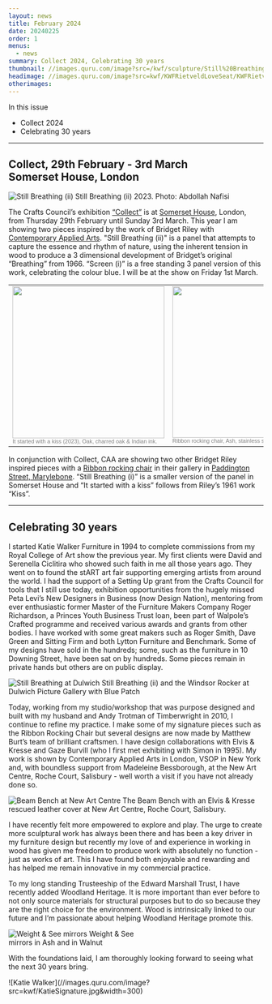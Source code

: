 ```yaml
---
layout: news
title: February 2024
date: 20240225
order: 1
menus:
  - news
summary: Collect 2024, Celebrating 30 years
thumbnail: //images.quru.com/image?src=/kwf/sculpture/Still%20Breathing/StillBreathing(ii)-Person.jpg&left=0.125&top=0.1625&right=0.85313&bottom=0.89063&width=175&height=175
headimage: //images.quru.com/image?src=kwf/KWFRietveldLoveSeat/KWFRietveldLoveSeat.jpg&fill=auto
otherimages:
---
```

In this issue


* Collect 2024
* Celebrating 30 years

* * * * *

## Collect, 29th February - 3rd March<br/>Somerset House, London

<div class="image">
<img class="post-title gallery_image" alt="Still Breathing (ii)" src="//images.quru.com/image?src=/kwf/sculpture/Still%20Breathing/StillBreathing(ii)-Person.jpg&width=342&left=0.125&top=0.1625&right=0.85313&bottom=0.89063" srcset="//images.quru.com/image?src=/kwf/sculpture/Still%20Breathing/StillBreathing(ii)-Person.jpg&width=342&left=0.125&top=0.1625&right=0.85313&bottom=0.89063 360w, //images.quru.com/image?src=/kwf/sculpture/Still%20Breathing/StillBreathing(ii)-Person.jpg&left=0.125&top=0.1625&right=0.85313&bottom=0.89063&width=770 800w,  //images.quru.com/image?src=/kwf/sculpture/Still%20Breathing/StillBreathing(ii)-Person.jpg&&left=0.125&top=0.1625&right=0.85313&bottom=0.89063&width=1440 2x">
<span>Still Breathing (ii) 2023. Photo: Abdollah Nafisi</span>
</div>

The Crafts Council’s exhibition [“Collect”](https://www.craftscouncil.org.uk/collect-fair) is at [Somerset House](https://www.somersethouse.org.uk/whats-on/collect-2024), London, from Thursday 29th February until Sunday 3rd March. This year I am showing two pieces inspired by the work of Bridget Riley with [Contemporary Applied Arts](https://www.caagallery.org.uk/). "Still Breathing (ii)" is a panel that attempts to capture the essence and rhythm of nature, using the inherent tension in wood to produce a 3 dimensional development of Bridget’s original “Breathing” from 1966. “Screen (i)” is a free standing 3 panel version of this work, celebrating the colour blue. I will be at the show on Friday 1st March.

<table border="0" width="100%"><tr>
    <td width="50%" valign="Top" class="image"><img data-file-id="7936978" height="300" width="300" style="border: 0px;margin: 0px;height: auto !important;line-height: 100%;outline: none;padding: 0;text-decoration: none;display: inline;max-width: 580px !important;" src="https://mcusercontent.com/6e46660a0191b66cf05bea135/images/ca20c65d-d0b7-85cc-6bfe-bfd563174f07.jpg">
<br><span style="color:#808080; font-family:verdana,geneva,sans-serif; font-size:11px">It started with a kiss (2023), Oak, charred oak &amp; Indian ink.</span></td>
    <td width="50%" valign="Top" class="image"><a href="https://www.katiewalkerfurniture.com/furniture/ribbonrocker.html" style="color: #000080;font-weight: normal;text-decoration: underline;"><img data-file-id="7936982" height="299" width="300" style="border: 0px;margin: 0px;width: 300px;height: 299px;line-height: 100%;outline: none;padding: 0;text-decoration: none;display: inline;max-width: 580px !important;" src="https://mcusercontent.com/6e46660a0191b66cf05bea135/images/32f3f1cf-4cfe-223e-d52b-ff117a8cf25d.jpg"></a><br><span style="color:#808080; font-family:verdana,geneva,sans-serif; font-size:11px">Ribbon rocking chair, Ash, stainless steel &amp; leather</span></td>
</tr></table>

In conjunction with Collect, CAA are showing two other Bridget Riley inspired pieces with a [Ribbon rocking chair](https://www.katiewalkerfurniture.com/furniture/ribbonrocker.html) in their gallery in [Paddington Street, Marylebone](https://www.google.co.uk/maps/place/Contemporary+Applied+Arts/@51.5208435,-0.1550876,17z/data=!3m1!4b1!4m6!3m5!1s0x487604cb815e79ef:0xcfb46767d9378723!8m2!3d51.5208435!4d-0.1525127!16s%2Fg%2F1vxw7rp7?entry=ttu). “Still Breathing (i)” is a smaller version of the panel in Somerset House and “It started with 
a kiss” follows from Riley’s 1961 work “Kiss”.


* * * * *

## Celebrating 30 years

I started Katie Walker Furniture in 1994 to complete commissions from my Royal College of Art show the previous year. My first clients were David and Serenella Ciclitira who showed such faith in me all those years ago. They went on to found the stART art fair supporting emerging artists from around the world. I had the support of a Setting Up grant from the Crafts Council for tools that I still use today, exhibition opportunities from the hugely missed Peta Levi’s New Designers in Business (now Design Nation), mentoring from ever enthusiastic former Master of the Furniture Makers Company Roger Richardson, a Princes Youth Business Trust loan, been part of Walpole’s Crafted programme and received various awards and grants from other bodies. I have worked with some great makers such as Roger Smith, Dave Green and Sitting Firm and both Lytton Furniture and Benchmark. Some of my designs have sold in the hundreds; some, such as the furniture in 10 Downing Street, have been sat on by hundreds. Some pieces remain in private hands but others are on public display.

<div class="image">
<img class="post-title gallery_image" alt="Still Breathing at Dulwich" src="//images.quru.com/image?src=/kwf/outthere/Windsor+rocker+%26+Still+Breating+at+Dulwich+2023.jpg&width=342" srcset="//images.quru.com/image?src=/kwf/outthere/Windsor+rocker+%26+Still+Breating+at+Dulwich+2023.jpg&width=342 360w, //images.quru.com/image?src=/kwf/outthere/Windsor+rocker+%26+Still+Breating+at+Dulwich+2023.jpg&width=770 800w,  //images.quru.com/image?src=/kwf/outthere/Windsor+rocker+%26+Still+Breating+at+Dulwich+2023.jpg&width=1440 2x">
<span>Still Breathing (ii) and the Windsor Rocker at Dulwich Picture Gallery with Blue Patch</span>
</div>

Today, working from my studio/workshop that was purpose designed and built with my husband and Andy Trotman of Timberwright in 2010, I continue to refine my practice. I make some of my signature pieces such as the Ribbon Rocking Chair but several designs are now made by Matthew Burt’s team of brilliant craftsmen. I have design collaborations with Elvis & Kresse and Gaze Burvill (who I first met exhibiting with Simon in 1995). My work is shown by Contemporary Applied Arts in London, VSOP in New York and, with boundless support from Madeleine Bessborough, at the New Art Centre, Roche Court, Salisbury - well worth a visit if you have not already done so.

<div class="image">
<img class="post-title gallery_image" alt="Beam Bench at New Art Centre" src="//images.quru.com/image?src=/kwf/outthere/BeamBenchNewArtCentre2020.jpg&width=342" srcset="//images.quru.com/image?src=/kwf/outthere/BeamBenchNewArtCentre2020.jpg&width=342 360w, //images.quru.com/image?src=/kwf/outthere/BeamBenchNewArtCentre2020.jpg&width=770 800w,  //images.quru.com/image?src=/kwf/outthere/BeamBenchNewArtCentre2020.jpg&width=1440 2x">
<span>The Beam Bench with an Elvis & Kresse rescued leather cover at New Art Centre, Roche Court, Salisbury.</span>
</div>

I have recently felt more empowered to explore and play. The urge to create more sculptural work has always been there and has been a key driver in my furniture design but recently my love of and experience in working in wood has given me freedom to produce work with absolutely no function - just as works of art. This I have found both enjoyable and rewarding and has helped me remain innovative in my commercial practice.

To my long standing Trusteeship of the Edward Marshall Trust, I have recently added Woodland Heritage. It is more important than ever before to not only source materials for structural purposes but to do so because they are the right choice for the environment. Wood is intrinsically linked to our future and I’m passionate about helping Woodland Heritage promote this.

<div class="image" style="width: 50%;">
<img class="post-title gallery_image" alt="Weight & See mirrors" src="//images.quru.com/image?src=/kwf/WeightAndSeeMirror/Weight%26See350/KWF+Weight+and+See+Pair.jpg&width=342" srcset="//images.quru.com/image?src=/kwf/WeightAndSeeMirror/Weight%26See350/KWF+Weight+and+See+Pair.jpg&width=342 360w, //images.quru.com/image?src=/kwf/WeightAndSeeMirror/Weight%26See350/KWF+Weight+and+See+Pair.jpg&width=770 800w,  //images.quru.com/image?src=/kwf/WeightAndSeeMirror/Weight%26See350/KWF+Weight+and+See+Pair.jpg&width=1440 2x">
<span>Weight & See mirrors in Ash and in Walnut</span>
</div>

With the foundations laid, I am thoroughly looking forward to seeing what the next 30 years bring.


<div class="actual_size" markdown="1"> ![Katie Walker](//images.quru.com/image?src=kwf/KatieSignature.jpg&width=300)
</div>
